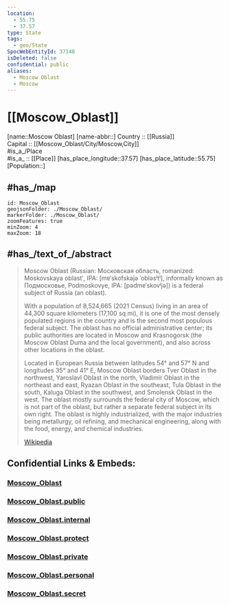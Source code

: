 ```yaml
---
location:
  - 55.75
  - 37.57
type: State
tags:
  - geo/State
SpocWebEntityId: 37140
isDeleted: false
confidential: public
aliases:
  - Moscow Oblast
  - Moscow 
---
```


# [[Moscow_Oblast]]  

[name::Moscow Oblast] 
[name-abbr::] 
Country :: [[Russia]]  
Capital :: [[Moscow_Oblast/City/Moscow,City]]  
#is_a_/Place  
#is_a_ :: [[Place]] 
[has_place_longitude::37.57] 
[has_place_latitude::55.75] 
[Population::] 

## #has_/map 

```leaflet
id: Moscow_Oblast
geojsonFolder: ./Moscow_Oblast/
markerFolder: ./Moscow_Oblast/
zoomFeatures: true 
minZoom: 4 
maxZoom: 18
```

## #has_/text_of_/abstract 

> Moscow Oblast (Russian: Московская область, romanized: Moskovskaya oblastʹ, IPA: [mɐˈskofskəjə ˈobləsʲtʲ], 
> informally known as Подмосковье, Podmoskovye, IPA: [pədmɐˈskovʲjə]) 
> is a federal subject of Russia (an oblast). 
> 
> With a population of 8,524,665 (2021 Census) living in an area of 44,300 square kilometers (17,100 sq mi), it is one of the most densely populated regions in the country and is the second most populous federal subject. The oblast has no official administrative center; its public authorities are located in Moscow and Krasnogorsk (the Moscow Oblast Duma and the local government), and also across other locations in the oblast.
>
> Located in European Russia between latitudes 54° and 57° N and longitudes 35° and 41° E, Moscow Oblast borders Tver Oblast in the northwest, Yaroslavl Oblast in the north, Vladimir Oblast in the northeast and east, Ryazan Oblast in the southeast, Tula Oblast in the south, Kaluga Oblast in the southwest, and Smolensk Oblast in the west. The oblast mostly surrounds the federal city of Moscow, which is not part of the oblast, but rather a separate federal subject in its own right. The oblast is highly industrialized, with the major industries being metallurgy, oil refining, and mechanical engineering, along with the food, energy, and chemical industries.
>
> [Wikipedia](https://en.wikipedia.org/wiki/Moscow%20Oblast)

## Confidential Links & Embeds: 

### [Moscow_Oblast](/_Standards/Earth/Continent/Europe/Europe~East/Russia/Russia~Central/Moscow_Oblast.md) 

### [Moscow_Oblast.public](/_public/Earth/Continent/Europe/Europe~East/Russia/Russia~Central/Moscow_Oblast.public.md) 

### [Moscow_Oblast.internal](/_internal/Earth/Continent/Europe/Europe~East/Russia/Russia~Central/Moscow_Oblast.internal.md) 

### [Moscow_Oblast.protect](/_protect/Earth/Continent/Europe/Europe~East/Russia/Russia~Central/Moscow_Oblast.protect.md) 

### [Moscow_Oblast.private](/_private/Earth/Continent/Europe/Europe~East/Russia/Russia~Central/Moscow_Oblast.private.md) 

### [Moscow_Oblast.personal](/_personal/Earth/Continent/Europe/Europe~East/Russia/Russia~Central/Moscow_Oblast.personal.md) 

### [Moscow_Oblast.secret](/_secret/Earth/Continent/Europe/Europe~East/Russia/Russia~Central/Moscow_Oblast.secret.md)

